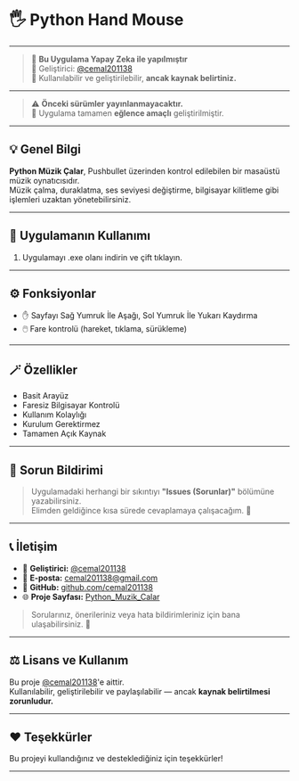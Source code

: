 # 🖐 Python Hand Mouse

---

> 🧠 **Bu Uygulama Yapay Zeka ile yapılmıştır**  
> 👤 Geliştirici: [@cemal201138](https://github.com/cemal201138)  
> 📢 Kullanılabilir ve geliştirilebilir, **ancak kaynak belirtiniz.**

---

> ⚠️ **Önceki sürümler yayınlanmayacaktır.**  
> 🎯 Uygulama tamamen **eğlence amaçlı** geliştirilmiştir.  

---

## 💡 Genel Bilgi

**Python Müzik Çalar**, Pushbullet üzerinden kontrol edilebilen bir masaüstü müzik oynatıcısıdır.  
Müzik çalma, duraklatma, ses seviyesi değiştirme, bilgisayar kilitleme gibi işlemleri uzaktan yönetebilirsiniz.  

---

## 🧭 Uygulamanın Kullanımı

1. Uygulamayı .exe olanı indirin ve çift tıklayın.

---

## ⚙️ Fonksiyonlar

- ✋ Sayfayı Sağ Yumruk İle Aşağı, Sol Yumruk İle Yukarı Kaydırma
- 🖱️ Fare kontrolü (hareket, tıklama, sürükleme)

---

## 🪄 Özellikler

- Basit Arayüz
- Faresiz Bilgisayar Kontrolü
- Kullanım Kolaylığı
- Kurulum Gerektirmez
- Tamamen Açık Kaynak

---

## 💬 Sorun Bildirimi

> Uygulamadaki herhangi bir sıkıntıyı **"Issues (Sorunlar)"** bölümüne yazabilirsiniz.  
> Elimden geldiğince kısa sürede cevaplamaya çalışacağım. 🙌

---

## 📞 İletişim

- 👤 **Geliştirici:** [@cemal201138](https://github.com/cemal201138)  
- 📧 **E-posta:** [cemal201138@gmail.com](mailto:cemal201138.dev@gmail.com)   
- 💬 **GitHub:** [github.com/cemal201138](https://github.com/cemal201138)  
- 🌐 **Proje Sayfası:** [Python_Muzik_Calar](https://github.com/cemal201138/Python_Muzik_Calar)

> Sorularınız, önerileriniz veya hata bildirimleriniz için bana ulaşabilirsiniz. 💬

---

## ⚖️ Lisans ve Kullanım

Bu proje [@cemal201138](https://github.com/cemal201138)'e aittir.  
Kullanılabilir, geliştirilebilir ve paylaşılabilir — ancak **kaynak belirtilmesi zorunludur.**  

---

## ❤️ Teşekkürler

Bu projeyi kullandığınız ve desteklediğiniz için teşekkürler!  

---

